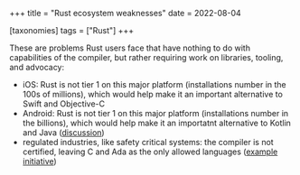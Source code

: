 +++
title = "Rust ecosystem weaknesses"
date = 2022-08-04

[taxonomies]
tags = ["Rust"]
+++

These are problems Rust users face that have nothing to do with capabilities of the compiler,
but rather requiring work on libraries, tooling, and advocacy:

- iOS: Rust is not tier 1 on this major platform
  (installations number in the 100s of millions),
  which would help make it an important alternative to Swift and Objective-C
- Android: Rust is not tier 1 on this major platform
  (installations number in the billions),
  which would help make it an importatnt alternative to Kotlin and Java
  ([discussion])
- regulated industries, like safety critical systems:
  the compiler is not certified, leaving C and Ada as the only allowed languages
  ([example initiative])

[example initiative]: https://ferrous-systems.com/blog/ferrocene-language-specification
[discussion]: https://github.com/android/ndk/issues/1742
